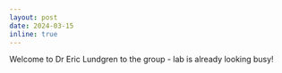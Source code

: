 ```yaml
---
layout: post
date: 2024-03-15
inline: true
---
```


Welcome to Dr Eric Lundgren to the group - lab is already looking busy!
